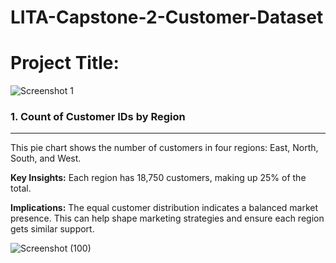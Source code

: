 # LITA-Capstone-2-Customer-Dataset

# Project Title:
![Screenshot 1](https://github.com/user-attachments/assets/ab20bc88-c6e6-480e-9399-b394c00d9e56)


### 1. Count of Customer IDs by Region
----
This pie chart shows the number of customers in four regions: East, North, South, and West.  

**Key Insights:** Each region has 18,750 customers, making up 25% of the total.  

**Implications:** The equal customer distribution indicates a balanced market presence. This can help shape marketing strategies and ensure each region gets similar support.

![Screenshot (100)](https://github.com/user-attachments/assets/27706ed8-560d-4c4c-a6f7-39cee04eaa09)

